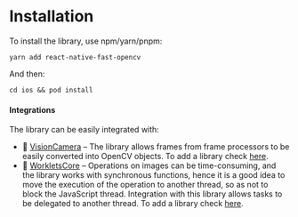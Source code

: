 # Installation

To install the library, use npm/yarn/pnpm:

```
yarn add react-native-fast-opencv
```

And then:

```
cd ios && pod install
```

#### Integrations

The library can be easily integrated with:
- 📸 [VisionCamera](https://github.com/mrousavy/react-native-vision-camera) – The library allows frames from frame processors to be easily converted into OpenCV objects. To add a library check [here](./installation/visioncamera.md).
- 🧵 [WorkletsCore](https://github.com/margelo/react-native-worklets-core) – Operations on images can be time-consuming, and the library works with synchronous functions, hence it is a good idea to move the execution of the operation to another thread, so as not to block the JavaScript thread. Integration with this library allows tasks to be delegated to another thread. To add a library check [here](./installation/worklets.md).

